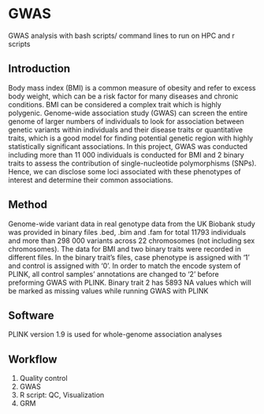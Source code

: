 # GWAS
GWAS analysis with bash scripts/ command lines to run on HPC and r scripts

## Introduction
Body mass index (BMI) is a common measure of obesity and refer to excess body weight, which can be a risk factor for many diseases and chronic conditions. BMI can be considered a complex trait which is highly polygenic. Genome-wide association study (GWAS) can screen the entire genome of larger numbers of individuals to look for association between genetic variants within individuals and their disease traits or quantitative traits, which is a good model for finding potential genetic region with highly statistically significant associations. In this project, GWAS was conducted including more than 11 000 individuals is conducted for BMI and 2 binary traits to assess the contribution of single-nucleotide polymorphisms (SNPs). Hence, we can disclose some loci associated with these phenotypes of interest and determine their common associations.

## Method

Genome-wide variant data in real genotype data from the UK Biobank study was provided in binary files .bed, .bim and .fam for total 11793 individuals and more than 298 000 variants across 22 chromosomes (not including sex chromosomes).
The data for BMI and two binary traits were recorded in different files. In the binary trait’s files, case phenotype is assigned with ‘1’ and control is assigned with ‘0’. In order to match the encode system of PLINK, all control samples’ annotations are changed to ‘2’ before preforming GWAS with PLINK. Binary trait 2 has 5893 NA values which will be marked as missing values while running GWAS with PLINK

## Software

PLINK version 1.9 is used for whole-genome association analyses

## Workflow
1. Quality control
2. GWAS
3. R script: QC, Visualization
4. GRM

